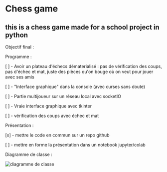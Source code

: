# Chess game

## this is a chess game made for a school project in python

Objectif final : 

Programme : 

[ ] - Avoir un plateau d'échecs dématerialisé : pas de vérification des coups, pas d'échec et mat, 
      juste des pièces qu'on bouge où on veut pour jouer avec ses amis

[ ] - "Interface graphique" dans la console (avec curses sans doute)

[ ] - Partie multijoueur sur un réseau local avec socketIO

[ ] - Vraie interface graphique avec tkinter

[ ] - vérification des coups avec échec et mat

Présentation :

[x] - mettre le code en commun sur un repo github

[ ] - mettre en forme la présentation dans un notebook jupyter/colab


Diagramme de classe : 

![diagramme de classe](https://drive.google.com/file/d/1SMO_5teN7BHxIhJjzwObiKOkghltTs2M/view?usp=sharing "Diagramme de classe")
